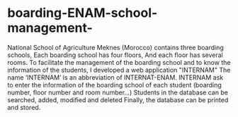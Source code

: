 # boarding-ENAM-school-management-
National School of Agriculture Meknes (Morocco) contains three boarding schools, Each boarding school has four floors, And each floor has several rooms. To facilitate the management of the boarding school and to know the information of the students, I developed a web application "INTERNAM" The name ‘INTERNAM’ is an abbreviation of INTERNAT-ENAM. INTERNAM ask to enter the information of the boarding school of each student (boarding number, floor number and room number…) Students in the database can be searched, added, modified and deleted Finally, the database can be printed and stored.

